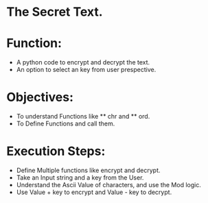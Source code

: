 # The Secret Text.
# Function:
* A python code to encrypt and decrypt the text.
* An option to select an key from user prespective.

# Objectives:
* To understand Functions like ** chr and ** ord.
* To Define Functions and call them.

# Execution Steps:
* Define Multiple functions like encrypt and decrypt.
* Take an Input string and a key from the User.
* Understand the Ascii Value of characters, and use the Mod logic.
* Use Value + key to encrypt and Value - key to decrypt.
